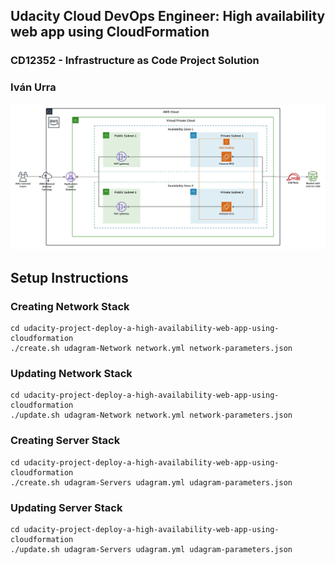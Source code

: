 ## Udacity Cloud DevOps Engineer: High availability web app using CloudFormation
### CD12352 - Infrastructure as Code Project Solution
### Iván Urra

![Architecture](./infrastructure-diagram.jpeg)

## Setup Instructions
### Creating Network Stack
```
cd udacity-project-deploy-a-high-availability-web-app-using-cloudformation
./create.sh udagram-Network network.yml network-parameters.json
```

### Updating Network Stack
```
cd udacity-project-deploy-a-high-availability-web-app-using-cloudformation
./update.sh udagram-Network network.yml network-parameters.json
```

### Creating Server Stack
```
cd udacity-project-deploy-a-high-availability-web-app-using-cloudformation
./create.sh udagram-Servers udagram.yml udagram-parameters.json
```

### Updating Server Stack
```
cd udacity-project-deploy-a-high-availability-web-app-using-cloudformation
./update.sh udagram-Servers udagram.yml udagram-parameters.json
```